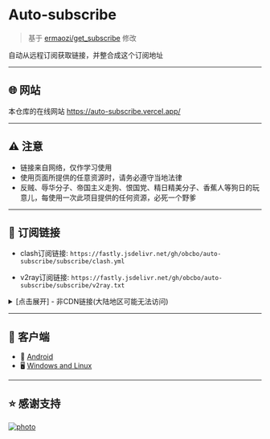 # Auto-subscribe

> 基于 [ermaozi/get_subscribe](https://github.com/ermaozi/get_subscribe) 修改

自动从远程订阅获取链接，并整合成这个订阅地址

- - -

## 🌐 网站

本仓库的在线网站 <https://auto-subscribe.vercel.app/>

- - -

## ⚠️ 注意

- 链接来自网络，仅作学习使用
- 使用页面所提供的任意资源时，请务必遵守当地法律
- 反贼、辱华分子、帝国主义走狗、恨国党、精日精美分子、香蕉人等狗日的玩意儿，每使用一次此项目提供的任何资源，必死一个野爹

- - -

## 🚀 订阅链接

- clash订阅链接: `https://fastly.jsdelivr.net/gh/obcbo/auto-subscribe/subscribe/clash.yml`

- v2ray订阅链接: `https://fastly.jsdelivr.net/gh/obcbo/auto-subscribe/subscribe/v2ray.txt`

<details>
<summary>[点击展开] - 非CDN链接(大陆地区可能无法访问)</summary>
<pre><code>clash订阅链接: https://raw.githubusercontent.com/ObcbO/auto-subscribe/main/subscribe/clash.yml
v2ray订阅链接: https://raw.githubusercontent.com/ObcbO/auto-subscribe/main/subscribe/v2ray.txt
</code></pre>
</details>

- - -

## 📘 客户端

- 📱 [Android](https://github.com/Kr328/ClashForAndroid/releases)
- 🖥 [Windows and Linux](https://github.com/Dreamacro/clash)

- - -

## ⭐ 感谢支持

[![photo](https://cdn.jsdelivr.net/gh/obcbo/auto-subscribe/mail/project_info.svg)](https://github.com/ObcbO/auto-subscribe)
